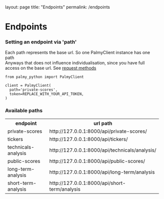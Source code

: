 layout: page
title: "Endpoints"
permalink: /endpoints

# Endpoints
### Setting an endpoint via 'path'
Each path represents the base url. So one PalmyClient instance has one path <br>
  Anyways that does not influence individualisation, since you have full access on the base url.
  See <a href="mikauser001.github.io/palmy-python/base#methods">request methods</a><br>

```
from palmy_python import PalmyClient

client = PalmyClient(
  path='private-scores',
  token=REPLACE_WITH_YOUR_API_TOKEN,
)
````
### Available paths
<table>
  <tr>
    <th>endpoint</th>
    <th>url path</th>

  </tr>

  <tr>
    <td>private-scores</td>
    <td>http://127.0.0.1:8000/api/private-scores/</td>
  </tr>
    <tr>
    <td>tickers</td>
    <td>http://127.0.0.1:8000/api/tickers/</td>
  </tr>
    <tr>
    <td>technicals-analysis</td>
    <td>http://127.0.0.1:8000/api/technicals/analysis/</td>
  </tr>

  <tr>
    <td>public-scores</td>
    <td>http://127.0.0.1:8000/api/public-scores/</td>
  </tr>
    <tr>
    <td>long-term-analysis</td>
    <td>http://127.0.0.1:8000/api/long-term/analysis</td>
  </tr>
    <tr>
    <td>short-term-analysis</td>
    <td>http://127.0.0.1:8000/api/short-term/analysis</td>
  </tr>

</table>



